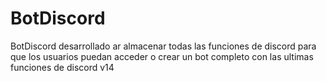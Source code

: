 # BotDiscord
BotDiscord desarrollado ar almacenar todas las funciones de discord para que los usuarios puedan acceder o crear un bot completo con las ultimas funciones de discord v14

